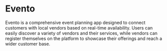 # Evento
Evento is a comprehensive event planning app designed to connect customers with local vendors based on real-time availability. Users can easily discover a variety of vendors and their services, while vendors can register themselves on the platform to showcase their offerings and reach a wider customer base.
